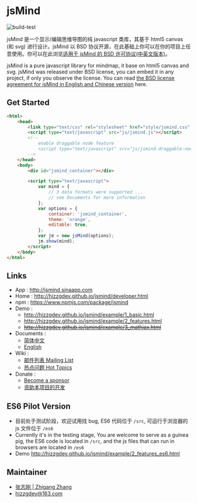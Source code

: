 # jsMind

![build-test](https://github.com/hizzgdev/jsmind/actions/workflows/node.js.yml/badge.svg)

jsMind 是一个显示/编辑思维导图的纯 javascript 类库，其基于 html5 canvas (和 svg) 进行设计。jsMind 以 BSD 协议开源，在此基础上你可以在你的项目上任意使用。你可以在此浏览[适用于 jsMind 的 BSD 许可协议(中英文版本)][3]。

jsMind is a pure javascript library for mindmap, it base on html5 canvas and svg. jsMind was released under BSD license, you can embed it in any project, if only you observe the license. You can read [the BSD license agreement for jsMind in English and Chinese version][3] here.

## Get Started

```html
<html>
    <head>
        <link type="text/css" rel="stylesheet" href="style/jsmind.css" />
        <script type="text/javascript" src="js/jsmind.js"></script>
        <!--
            enable draggable node feature
            <script type="text/javascript" src="js/jsmind.draggable-node.js"></script>
        -->
    </head>
    <body>
        <div id="jsmind_container"></div>

        <script type="text/javascript">
            var mind = {
                // 3 data formats were supported ...
                // see Documents for more information
            };
            var options = {
                container: 'jsmind_container',
                theme: 'orange',
                editable: true,
            };
            var jm = new jsMind(options);
            jm.show(mind);
        </script>
    </body>
</html>
```

## Links

-   App : <http://jsmind.sinaapp.com>
-   Home : <http://hizzgdev.github.io/jsmind/developer.html>
-   npm : <https://www.npmjs.com/package/jsmind>
-   Demo :
    -   <http://hizzgdev.github.io/jsmind/example/1_basic.html>
    -   <http://hizzgdev.github.io/jsmind/example/2_features.html>
    -   ~~<http://hizzgdev.github.io/jsmind/example/3_mathjax.html>~~
-   Documents :
    -   [简体中文][1]
    -   [English][2]
-   Wiki :
    -   [邮件列表 Mailing List](../../wiki/MailingList)
    -   [热点问题 Hot Topics](../../wiki/HotTopics)
-   Donate :
    -   [Become a sponsor][4]
    -   [资助本项目的开发][5]

## ES6 Pilot Version

-   目前处于测试阶段，欢迎试用找 bug, ES6 代码位于 `/src`, 可运行于浏览器的 js 文件位于 `/es6`
-   Currently it's in the testing stage, You are welcome to serve as a guinea pig, the ES6 code is located in `/src`, and the js files that can run in browsers are located in `/es6`
-   Demo <http://hizzgdev.github.io/jsmind/example/2_features_es6.html>

## Maintainer

-   [张志刚 | Zhigang Zhang](https://hizzgdev.github.io)
-   hizzgdev@163.com

[1]: docs/zh/index.md
[2]: docs/en/index.md
[3]: LICENSE
[4]: https://github.com/sponsors/hizzgdev
[5]: http://hizzgdev.github.io/sponsor.html
